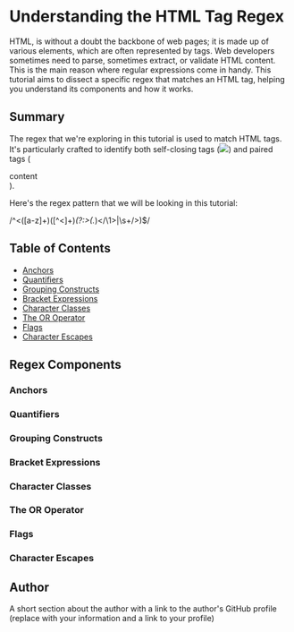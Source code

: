# Understanding the HTML Tag Regex

HTML, is without a doubt the backbone of web pages; it is made up of various elements, which are often represented by tags. Web developers sometimes need to parse, sometimes extract, or validate HTML content. This is the main reason where regular expressions come in handy. This tutorial aims to dissect a specific regex that matches an HTML tag, helping you understand its components and how it works.

## Summary

The regex that we're exploring in this tutorial is used to match HTML tags. It's particularly crafted to identify both self-closing tags (<img src="image.jpg" />) and paired tags (<div>content</div>). 

Here's the regex pattern that we will be looking in this tutorial:

/^<([a-z]+)([^<]+)*(?:>(.*)<\/\1>|\s+\/>)$/

## Table of Contents

- [Anchors](#anchors)
- [Quantifiers](#quantifiers)
- [Grouping Constructs](#grouping-constructs)
- [Bracket Expressions](#bracket-expressions)
- [Character Classes](#character-classes)
- [The OR Operator](#the-or-operator)
- [Flags](#flags)
- [Character Escapes](#character-escapes)

## Regex Components

### Anchors

### Quantifiers

### Grouping Constructs

### Bracket Expressions

### Character Classes

### The OR Operator

### Flags

### Character Escapes

## Author

A short section about the author with a link to the author's GitHub profile (replace with your information and a link to your profile)
